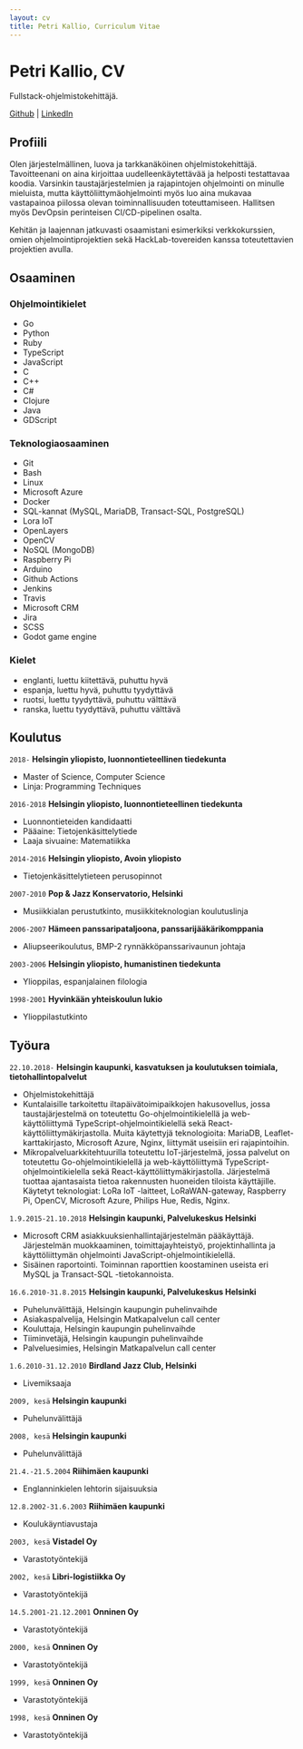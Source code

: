 ```yaml
---
layout: cv
title: Petri Kallio, Curriculum Vitae
---
```

# Petri Kallio, CV
Fullstack-ohjelmistokehittäjä.

<div id="webaddress">
  <a href="https://github.com/pqkallio" target="_blank" rel="noopener noreferrer">Github</a> | 
  <a href="https://www.linkedin.com/in/petri-kallio-a22288105/" target="_blank" rel="noopener noreferrer">LinkedIn</a>
</div>


## Profiili

Olen järjestelmällinen, luova ja tarkkanäköinen ohjelmistokehittäjä. Tavoitteenani on aina kirjoittaa uudelleenkäytettävää ja helposti testattavaa koodia. Varsinkin taustajärjestelmien ja rajapintojen ohjelmointi on minulle mieluista, mutta käyttöliittymäohjelmointi myös luo aina mukavaa vastapainoa piilossa olevan toiminnallisuuden toteuttamiseen. Hallitsen myös DevOpsin perinteisen CI/CD-pipelinen osalta.

Kehitän ja laajennan jatkuvasti osaamistani esimerkiksi verkkokurssien, omien ohjelmointiprojektien sekä HackLab-tovereiden kanssa toteutettavien projektien avulla.

## Osaaminen

### Ohjelmointikielet

- Go
- Python
- Ruby
- TypeScript
- JavaScript
- C
- C++
- C#
- Clojure
- Java
- GDScript

### Teknologiaosaaminen

- Git
- Bash
- Linux
- Microsoft Azure
- Docker
- SQL-kannat (MySQL, MariaDB, Transact-SQL, PostgreSQL)
- Lora IoT
- OpenLayers
- OpenCV
- NoSQL (MongoDB)
- Raspberry Pi
- Arduino
- Github Actions
- Jenkins
- Travis
- Microsoft CRM
- Jira
- SCSS
- Godot game engine

### Kielet

- englanti, luettu kiitettävä, puhuttu hyvä
- espanja, luettu hyvä, puhuttu tyydyttävä
- ruotsi, luettu tyydyttävä, puhuttu välttävä
- ranska, luettu tyydyttävä, puhuttu välttävä

## Koulutus

`2018-`
__Helsingin yliopisto, luonnontieteellinen tiedekunta__

- Master of Science, Computer Science
- Linja: Programming Techniques

`2016-2018`
__Helsingin yliopisto, luonnontieteellinen tiedekunta__

- Luonnontieteiden kandidaatti
- Pääaine: Tietojenkäsittelytiede
- Laaja sivuaine: Matematiikka

`2014-2016`
__Helsingin yliopisto, Avoin yliopisto__

- Tietojenkäsittelytieteen perusopinnot

`2007-2010`
__Pop & Jazz Konservatorio, Helsinki__

- Musiikkialan perustutkinto, musiikkiteknologian koulutuslinja

`2006-2007`
__Hämeen panssaripataljoona, panssarijääkärikomppania__

- Aliupseerikoulutus, BMP-2 rynnäkköpanssarivaunun johtaja

`2003-2006`
__Helsingin yliopisto, humanistinen tiedekunta__

- Ylioppilas, espanjalainen filologia

`1998-2001`
__Hyvinkään yhteiskoulun lukio__

- Ylioppilastutkinto


## Työura

`22.10.2018-`
__Helsingin kaupunki, kasvatuksen ja koulutuksen toimiala, tietohallintopalvelut__

- Ohjelmistokehittäjä
- Kuntalaisille tarkoitettu iltapäivätoimipaikkojen hakusovellus, jossa taustajärjestelmä on toteutettu Go-ohjelmointikielellä ja web-käyttöliittymä TypeScript-ohjelmointikielellä sekä React-käyttöliittymäkirjastolla. Muita käytettyjä teknologioita: MariaDB, Leaflet-karttakirjasto, Microsoft Azure, Nginx, liittymät useisiin eri rajapintoihin.
- Mikropalveluarkkitehtuurilla toteutettu IoT-järjestelmä, jossa palvelut on toteutettu Go-ohjelmointikielellä ja web-käyttöliittymä TypeScript-ohjelmointikielella sekä React-käyttöliittymäkirjastolla. Järjestelmä tuottaa ajantasaista tietoa rakennusten huoneiden tiloista käyttäjille. Käytetyt teknologiat: LoRa IoT -laitteet, LoRaWAN-gateway, Raspberry Pi, OpenCV, Microsoft Azure, Philips Hue, Redis, Nginx.

`1.9.2015-21.10.2018`
__Helsingin kaupunki, Palvelukeskus Helsinki__

- Microsoft CRM asiakkuuksienhallintajärjestelmän pääkäyttäjä. Järjestelmän muokkaaminen, toimittajayhteistyö, projektinhallinta ja käyttöliittymän ohjelmointi JavaScript-ohjelmointikielellä.
- Sisäinen raportointi. Toiminnan raporttien koostaminen useista eri MySQL ja Transact-SQL -tietokannoista.

`16.6.2010-31.8.2015`
__Helsingin kaupunki, Palvelukeskus Helsinki__

- Puhelunvälittäjä, Helsingin kaupungin puhelinvaihde
- Asiakaspalvelija, Helsingin Matkapalvelun call center
- Kouluttaja, Helsingin kaupungin puhelinvaihde
- Tiiminvetäjä, Helsingin kaupungin puhelinvaihde
- Palveluesimies, Helsingin Matkapalvelun call center

`1.6.2010-31.12.2010`
__Birdland Jazz Club, Helsinki__

- Livemiksaaja

`2009, kesä`
__Helsingin kaupunki__

- Puhelunvälittäjä

`2008, kesä`
__Helsingin kaupunki__

- Puhelunvälittäjä

`21.4.-21.5.2004`
__Riihimäen kaupunki__

- Englanninkielen lehtorin sijaisuuksia

`12.8.2002-31.6.2003`
__Riihimäen kaupunki__

- Koulukäyntiavustaja

`2003, kesä`
__Vistadel Oy__

- Varastotyöntekijä

`2002, kesä`
__Libri-logistiikka Oy__

- Varastotyöntekijä

`14.5.2001-21.12.2001`
__Onninen Oy__

- Varastotyöntekijä

`2000, kesä`
__Onninen Oy__

- Varastotyöntekijä

`1999, kesä`
__Onninen Oy__

- Varastotyöntekijä

`1998, kesä`
__Onninen Oy__

- Varastotyöntekijä


<!-- ### Footer

Päivitetty: 23.4.2021 -->


